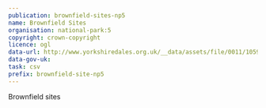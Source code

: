 ```yaml
---
publication: brownfield-sites-np5
name: Brownfield Sites
organisation: national-park:5
copyright: crown-copyright
licence: ogl
data-url: http://www.yorkshiredales.org.uk/__data/assets/file/0011/1059941/YorkshireDalesNationalParkE26000008_brownfield-register_2017-11-13_rev1.csv
data-gov-uk: 
task: csv
prefix: brownfield-site-np5
---
```


Brownfield sites

